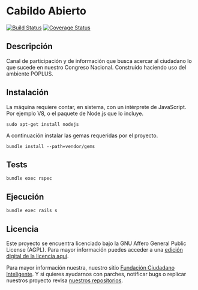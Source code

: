 # Cabildo Abierto

[![Build Status](https://travis-ci.org/ciudadanointeligente/cabildo-abierto.png?branch=master)](https://travis-ci.org/ciudadanointeligente/cabildo-abierto)
[![Coverage Status](https://coveralls.io/repos/ciudadanointeligente/cabildo-abierto/badge.png)](https://coveralls.io/r/ciudadanointeligente/cabildo-abierto)

## Descripción

Canal de participación y de información que busca acercar al ciudadano lo que sucede en nuestro Congreso Nacional. Construido haciendo uso del ambiente POPLUS.

## Instalación

La máquina requiere contar, en sistema, con un intérprete de JavaScript. Por ejemplo V8, o el paquete de Node.js que lo incluye.

    sudo apt-get install nodejs

A continuación instalar las gemas requeridas por el proyecto.

    bundle install --path=vendor/gems

## Tests

    bundle exec rspec

## Ejecución

    bundle exec rails s

## Licencia

Este proyecto se encuentra licenciado bajo la GNU Affero General Public License (AGPL). Para mayor información puedes acceder a una [edición digital de la licencia aquí](http://www.gnu.org/licenses/agpl-3.0.html).


Para mayor información nuestra, nuestro sitio [Fundación Ciudadano Inteligente](http://www.ciudadanointeligente.org/).
Y si quieres ayudarnos con parches, notificar bugs o replicar nuestros proyecto revisa [nuestros repositorios](https://github.com/ciudadanointeligente/).
